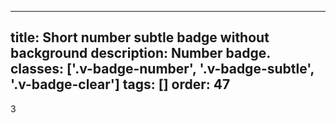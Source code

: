 <!--
 *              © 2025 Visa
 *
 * Licensed under the Apache License, Version 2.0 (the "License");
 * you may not use this file except in compliance with the License.
 * You may obtain a copy of the License at
 *
 *         http://www.apache.org/licenses/LICENSE-2.0
 *
 * Unless required by applicable law or agreed to in writing, software
 * distributed under the License is distributed on an "AS IS" BASIS,
 * WITHOUT WARRANTIES OR CONDITIONS OF ANY KIND, either express or implied.
 * See the License for the specific language governing permissions and
 * limitations under the License.
 *
 -->
---
title: Short number subtle badge without background
description: Number badge.
classes: ['.v-badge-number', '.v-badge-subtle', '.v-badge-clear']
tags: []
order: 47
---

<div class="v-badge v-badge-number v-badge-subtle v-badge-clear v-typography-label-active">
  3
</div>
